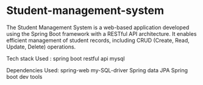 # Student-management-system
The Student Management System is a web-based application developed using the Spring Boot framework with a RESTful API architecture. It enables efficient management of student records, including CRUD (Create, Read, Update, Delete) operations.

Tech stack Used : 
spring boot
restful api
mysql 

Dependencies Used:
spring-web
my-SQL-driver
Spring data JPA
Spring boot dev tools
